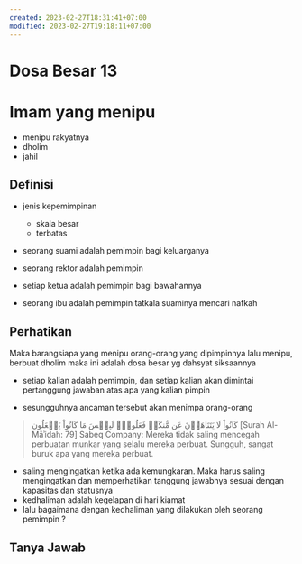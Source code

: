 ```yaml
---
created: 2023-02-27T18:31:41+07:00
modified: 2023-02-27T19:18:11+07:00
---
```


# Dosa Besar 13

# Imam yang menipu

- menipu rakyatnya
- dholim
- jahil

## Definisi

- jenis kepemimpinan
  - skala besar
  - terbatas

- seorang suami adalah pemimpin bagi keluarganya
- seorang rektor adalah pemimpin
- setiap ketua adalah pemimpin bagi bawahannya
- seorang ibu adalah pemimpin tatkala suaminya mencari nafkah

## Perhatikan 

Maka barangsiapa yang menipu orang-orang yang dipimpinnya lalu menipu, berbuat dholim maka ini adalah dosa besar yg dahsyat siksaannya

- setiap kalian adalah pemimpin, dan setiap kalian akan dimintai pertanggung jawaban atas apa yang kalian pimpin


- sesungguhnya ancaman tersebut akan menimpa orang-orang

>  كَانُواْ لَا يَتَنَاهَوۡنَ عَن مُّنكَرٖ فَعَلُوهُۚ لَبِئۡسَ مَا كَانُواْ يَفۡعَلُون
> [Surah Al-Māʾidah: 79]
> Sabeq Company:
> Mereka tidak saling mencegah perbuatan munkar yang selalu mereka perbuat. Sungguh, sangat buruk apa yang mereka perbuat.

- saling mengingatkan ketika ada kemungkaran. Maka harus saling mengingatkan dan memperhatikan tanggung jawabnya sesuai dengan kapasitas dan statusnya
- kedhaliman adalah kegelapan di hari kiamat
- lalu bagaimana dengan kedhaliman yang dilakukan oleh seorang pemimpin ?

## Tanya Jawab

###
